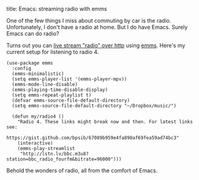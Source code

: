 title: Emacs: streaming radio with emms

One of the few things I miss about commuting by car is the radio. Unfortunately, I don't have a radio at home. But I do have Emacs. Surely Emacs can do radio?

Turns out you can [live stream "radio" over http](https://en.wikipedia.org/wiki/HTTP_Live_Streaming) using [emms](https://www.gnu.org/software/emms/). Here's my current setup for listening to radio 4.

```elisp
(use-package emms
  :config
  (emms-minimalistic)
  (setq emms-player-list '(emms-player-mpv))
  (emms-mode-line-disable)
  (emms-playing-time-disable-display)
  (setq emms-repeat-playlist t)
  (defvar emms-source-file-default-directory)
  (setq emms-source-file-default-directory "~/Dropbox/music/")

  (defun my/radio4 ()
    "Radio 4. These links might break now and then. For latest links see:

https://gist.github.com/bpsib/67089b959e4fa898af69fea59ad74bc3"
    (interactive)
    (emms-play-streamlist
     "http://lstn.lv/bbc.m3u8?station=bbc_radio_fourfm&bitrate=96000")))
```

Behold the wonders of radio, all from the comfort of Emacs.
